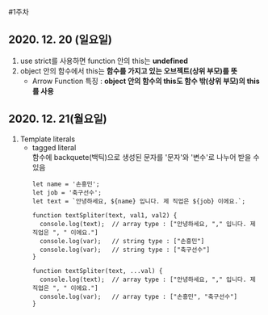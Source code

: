 #1주차
## 2020. 12. 20 (일요일)
1. use strict를 사용하면 function 안의 this는 **undefined**
2. object 안의 함수에서 this는 **함수를 가지고 있는 오브젝트(상위 부모)를 뜻**
   * Arrow Function 특징 : **object 안의 함수의 this도 함수 밖(상위 부모)의 this를 사용**
   
## 2020. 12. 21(월요일)
1. Template literals
    * tagged literal  
      함수에 backquete(백틱)으로 생성된 문자를 '문자'와 '변수'로 나누어 받을 수 있음
      ```
      let name = '손흥민';
      let job = '축구선수';
      let text = `안녕하세요, ${name} 입니다. 제 직업은 ${job} 이에요.`;
     
      function textSpliter(text, val1, val2) {
        console.log(text);  // array type : ["안녕하세요, "," 입니다. 제 직업은 ", " 이에요."]
        console.log(var);   // string type : ["손흥민"]
        console.log(var);   // string type : ["축구선수"]
      }
       
      function textSpliter(text, ...val) {
        console.log(text);  // array type : ["안녕하세요, "," 입니다. 제 직업은 ", " 이에요."]
        console.log(var);   // array type : ["손흥민", "축구선수"]
      }
      ```
      
     